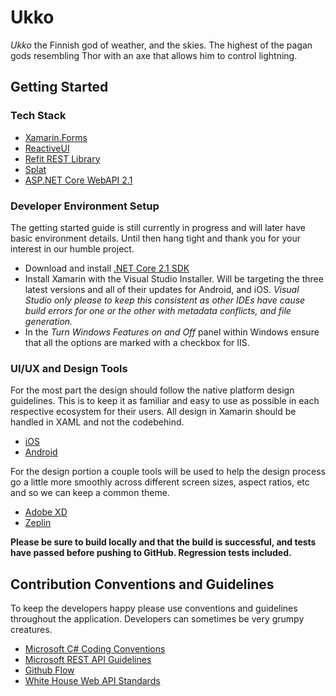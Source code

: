 # Ukko

*Ukko* the Finnish god of weather, and the skies. The highest of the pagan gods resembling Thor with an axe that allows him to control lightning.

## Getting Started

### Tech Stack

* [Xamarin.Forms](https://github.com/xamarin/Xamarin.Forms)
* [ReactiveUI](https://github.com/reactiveui/ReactiveUI)
* [Refit REST Library](https://github.com/reactiveui/refit)
* [Splat](https://github.com/reactiveui/splat)
* [ASP.NET Core WebAPI 2.1](https://github.com/aspnet/Home)

### Developer Environment Setup

The getting started guide is still currently in progress and will later have basic environment details. Until then hang tight and thank you for your interest in our humble project.

* Download and install [.NET Core 2.1 SDK](https://www.microsoft.com/net/download)
* Install Xamarin with the Visual Studio Installer. Will be targeting the three latest versions and all of their updates for Android, and iOS. *Visual Studio only please to keep this consistent as other IDEs have cause build errors for one or the other with metadata conflicts, and file generation.*
* In the *Turn Windows Features on and Off* panel within Windows ensure that all the options are marked with a checkbox for IIS.

### UI/UX and Design Tools

For the most part the design should follow the native platform design guidelines. This is to keep it as familiar and easy to use as possible in each respective ecosystem for their users. All design in Xamarin should be handled in XAML and not the codebehind.

* [iOS](https://developer.apple.com/design/human-interface-guidelines/ios/overview/themes/)
* [Android](https://material.io/design/)

For the design portion a couple tools will be used to help the design process go a little more smoothly across different screen sizes, aspect ratios, etc and so we can keep a common theme. 

* [Adobe XD](https://www.adobe.com/products/xd.html)
* [Zeplin](https://zeplin.io/)

**Please be sure to build locally and that the build is successful, and tests have passed before pushing to GitHub. Regression tests included.** 

## Contribution Conventions and Guidelines

To keep the developers happy please use conventions and guidelines throughout the application. Developers can sometimes be very grumpy creatures.

* [Microsoft C# Coding Conventions](https://docs.microsoft.com/en-us/dotnet/csharp/programming-guide/inside-a-program/coding-conventions)
* [Microsoft REST API Guidelines](https://github.com/Microsoft/api-guidelines/blob/vNext/CONTRIBUTING.md)
* [Github Flow](https://guides.github.com/introduction/flow/)
* [White House Web API Standards](https://github.com/WhiteHouse/api-standards/blob/master/README.md)
